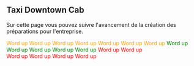 ## Taxi Downtown Cab

Sur cette page vous pouvez suivre l'avancement de la création des préparations pour  l'entreprise.


<span style="color:orange;">Word up</span>
<span style="color:orange;">Word up</span>
<span style="color:orange;">Word up</span>
<span style="color:orange;">Word up</span>
<span style="color:orange;">Word up</span>
<span style="color:orange;">Word up</span>
<span style="color:orange;">Word up</span>
<span style="color:green;">Word up</span>
<span style="color:green;">Word up</span>
<span style="color:green;">Word up</span>
<span style="color:green;">Word up</span>
<span style="color:green;">Word up</span>
<span style="color:red;">Word up</span>
<span style="color:red;">Word up</span><br>
<span style="color:red;">Word up</span>
<span style="color:red;">Word up</span>
<span style="color:red;">Word up</span>
<span style="color:red;">Word up</span>

